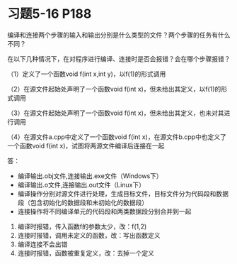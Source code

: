 # 习题5-16 P188
编译和连接两个步骤的输入和输出分别是什么类型的文件？两个步骤的任务有什么不同？

在以下几种情况下，在对程序进行编译、连接时是否会报错？会在哪个步骤报错？

（1）定义了一个函数void f(int x,int y)，以f(1)的形式调用

（2）在源文件起始处声明了一个函数void f(int x)，但未给出其定义，以f(1)的形式调用

（3）在源文件起始处声明了一个函数void f(int x)，但未给出其定义，也未对其进行调用

（4）在源文件a.cpp中定义了一个函数void f(int x)，在源文件b.cpp中也定义了一个函数void f(int x)，试图将两源文件编译后连接在一起

答：

- 编译输出.obj文件,连接输出.exe文件（Windows下）
- 编译输出.o文件,连接输出.out文件（Linux下）
- 编译操作分别对源文件进行处理，生成目标文件，目标文件分为代码段和数据段（包含初始化的数据段和未初始化的数据段）
- 连接操作将不同编译单元的代码段和两类数据段分别合并到一起

1. 编译时报错，传入函数f的参数太少，改：f(1,2)
2. 连接时报错，调用未定义的函数，改：写出函数定义
3. 编译连接不会出错
4. 连接时报错，函数被重复定义，改：去掉一个定义